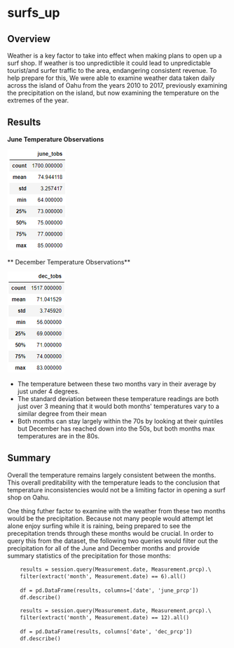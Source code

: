 # surfs_up
## Overview
Weather is a key factor to take into effect when making plans to open up a surf shop. If weather is too unpredictible it could lead to unpredictable tourist/and surfer traffic to the area, endangering consistent revenue. To help prepare for this, We were able to examine weather data taken daily across the island of Oahu from the years 2010 to 2017, previously examining the precipitation on the island, but now examining the temperature on the extremes of the year. 
## Results
**June Temperature Observations**

![June TOBS](https://github.com/aKnownSaltMine/surfs_up/blob/main/Analysis/June_TOBS.PNG)

** December Temperature Observations**

![Dec TOBS](https://github.com/aKnownSaltMine/surfs_up/blob/main/Analysis/Dec_TOBS.PNG)

* The temperature between these two months vary in their average by just under 4 degrees. 
* The standard deviation between these temperature readings are both just over 3 meaning that it would both months' temperatures vary to a similar degree from their mean
* Both months can stay largely within the 70s by looking at their quintiles but December has reached down into the 50s, but both months max temperatures are in the 80s.

## Summary
Overall the temperature remains largely consistent between the months. This overall preditability with the temperature leads to the conclusion that temperature inconsistencies would not be a limiting factor in opening a surf shop on Oahu.

One thing futher factor to examine with the weather from these two months would be the precipitation. Because not many people would attempt let alone enjoy surfing while it is raining, being prepared to see the precepitation trends through these months would be crucial. 
In order to query this from the dataset, the following two queries would filter out the precipitation for all of the June and December months and provide summary statistics of the precipitation for those months:

``` results = []
	results = session.query(Measurement.date, Measurement.prcp).\
	filter(extract('month', Measurement.date) == 6).all()
	
	df = pd.DataFrame(results, columns=['date', 'june_prcp'])
	df.describe()
```

``` results = []
	results = session.query(Measurement.date, Measurement.prcp).\
	filter(extract('month', Measurement.date) == 12).all()
	
	df = pd.DataFrame(results, columns['date', 'dec_prcp'])
	df.describe()
```
